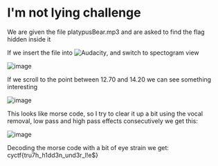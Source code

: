 # I'm not lying challenge

We are given the file platypusBear.mp3 and are asked to find the flag hidden inside it

If we insert the file into ![Audacity](https://www.audacityteam.org/), and switch to spectogram view

![image](https://user-images.githubusercontent.com/70701563/98003879-ee798100-1df7-11eb-824f-8320bee7eda9.png)

If we scroll to the point between 12.70 and 14.20 we can see something interesting

![image](https://user-images.githubusercontent.com/70701563/98005043-4ebcf280-1df9-11eb-9f1b-0de6863fa40f.png)

This looks like morse code, so I try to clear it up a bit using the vocal removal, low pass and high pass effects consecutively we get this:

![image](https://user-images.githubusercontent.com/70701563/98039392-4da2ba00-1e27-11eb-8826-322e9b5b0c20.png)

Decoding the morse code with a bit of eye strain we get: cyctf{tru7h_h1dd3n_und3r_l!e$}
